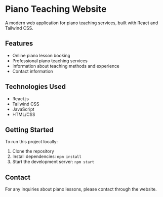 # Piano Teaching Website

A modern web application for piano teaching services, built with React and Tailwind CSS.

## Features

- Online piano lesson booking
- Professional piano teaching services
- Information about teaching methods and experience
- Contact information

## Technologies Used

- React.js
- Tailwind CSS
- JavaScript
- HTML/CSS

## Getting Started

To run this project locally:

1. Clone the repository
2. Install dependencies:
```npm install```
3. Start the development server:
```npm start```

## Contact

For any inquiries about piano lessons, please contact through the website.
